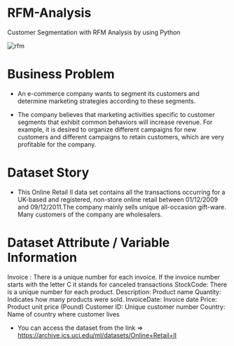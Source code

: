 # RFM-Analysis
Customer Segmentation with RFM Analysis by using Python

![rfm](https://user-images.githubusercontent.com/19215099/147856520-ceaa53ef-eff2-47fe-8fc2-0f80e2e625f7.png)

# Business Problem

* An e-commerce company wants to segment its customers and determine marketing strategies according to these segments.

* The company believes that marketing activities specific to customer segments that exhibit common behaviors will increase revenue.
For example, it is desired to organize different campaigns for new customers and different campaigns to retain customers, which are very profitable for the company.




# Dataset Story

* This Online Retail II data set contains all the transactions occurring for a UK-based and registered, non-store online retail between 01/12/2009 and 09/12/2011.The company mainly sells unique all-occasion gift-ware. Many customers of the company are wholesalers.

# Dataset Attribute / Variable Information

Invoice : There is a unique number for each invoice. If the invoice number starts with the letter C it stands for canceled transactions
StockCode: There is a unique number for each product.
Description: Product name
Quantity: Indicates how many products were sold.
InvoiceDate: Invoice date
Price: Product unit price (Pound)
Customer ID: Unique customer number
Country: Name of country where customer lives

* You can access the dataset from the link  =>  https://archive.ics.uci.edu/ml/datasets/Online+Retail+II
